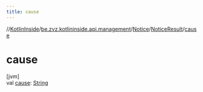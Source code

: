 ```yaml
---
title: cause
---
```

//[KotlinInside](../../../../index.html)/[be.zvz.kotlininside.api.management](../../index.html)/[Notice](../index.html)/[NoticeResult](index.html)/[cause](cause.html)



# cause



[jvm]\
val [cause](cause.html): [String](https://kotlinlang.org/api/latest/jvm/stdlib/kotlin/-string/index.html)




